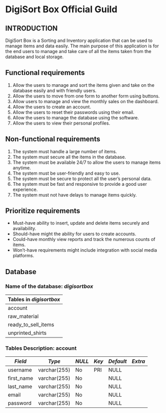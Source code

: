 # DigiSort Box Official Guild

## INTRODUCTION
  DigiSort Box is a Sorting and Inventory application that can be used to manage items and data easily. The 
  main purpose of this application is for the end users to manage and take care of all the items taken from 
  the database and local storage.
  
## **Functional requirements**
  1. Allow the users to manage and sort the items given and take on the database easily and with 
  friendly users.
  2. Allow the users to move from one form to another form using buttons.
  3. Allow users to manage and view the monthly sales on the dashboard.
  4. Allow the users to create an account.
  5. Allow the users to reset their passwords using their email.
  6. Allow the users to manage the database using the software.
  7. Allow the users to view their personal profiles.

## **Non-functional requirements**
  1. The system must handle a large number of items.
  2. The system must secure all the items in the database.
  3. The system must be available 24/7 to allow the users to manage items anytime.
  4. The system must be user-friendly and easy to use.
  5. The system must be secure to protect all the user’s personal data.
  6. The system must be fast and responsive to provide a good user experience.
  7. The system must not have delays to manage items quickly.
  
## **Prioritize requirements**

* Must-have ability to insert, update and delete items securely and availability.
* Should-have might the ability for users to create accounts.
* Could-have monthly view reports and track the numerous counts of items.
* Won’t-have requirements might include integration with social media platforms.

## **Database**

### Name of the database: ***digisortbox***

Tables in ***digisortbox***    |
------------------------------ |
account                        |
raw_material                   |
ready_to_sell_items            |
unprinted_shirts               |

### Tables Description: account ###
***Field***                    | ***Type***      | ***NULL***      | ***Key***      | ***Default***      | ***Extra***      |
------------------------------ |-----------------|-----------------|----------------|--------------------|------------------|
username                       | varchar(255)    | No              | PRI            | NULL               |                  |
first_name                     | varchar(255)    | No              |                | NULL               |                  |
last_name                      | varchar(255)    | No              |                | NULL               |                  |
email                          | varchar(255)    | No              |                | NULL               |                  |
password                       | varchar(255)    | No              |                | NULL               |                  |
